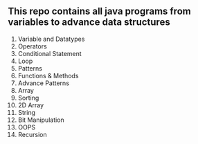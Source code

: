 ## This repo contains all java programs from variables to advance data structures
1. Variable and Datatypes
2. Operators
3. Conditional Statement
4. Loop
5. Patterns
6. Functions & Methods
7. Advance Patterns
8. Array
9. Sorting
10. 2D Array
11. String
12. Bit Manipulation
13. OOPS
14. Recursion      
